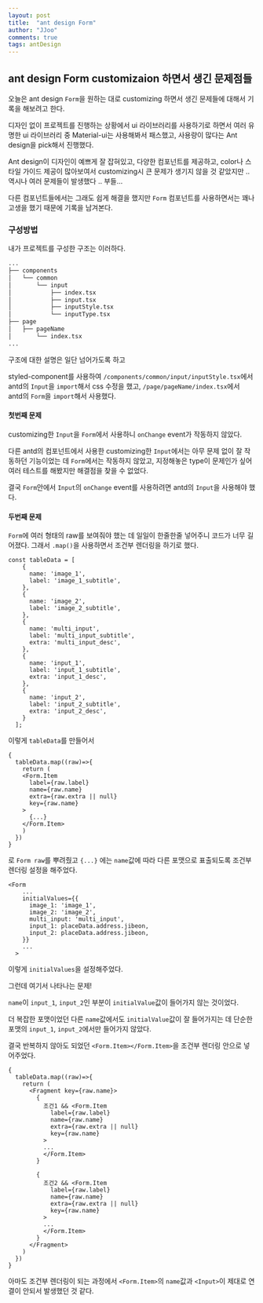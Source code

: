 ```yaml
---
layout: post
title:  "ant design Form"
author: "JJoo"
comments: true
tags: antDesign
---
```


## ant design Form customizaion 하면서 생긴 문제점들

오늘은 ant design `Form`을 원하는 대로 customizing 하면서 생긴 문제들에 대해서 기록을 해보려고 한다. 

디자인 없이 프로젝트를 진행하는 상황에서 ui 라이브러리를 사용하기로 하면서 여러 유명한 ui 라이브러리 중 Material-ui는 사용해봐서 패스했고, 사용량이 많다는 Ant design을 pick해서 진행했다. 

Ant design이 디자인이 예쁘게 잘 잡혀있고, 다양한 컴포넌트를 제공하고, color나 스타일 가이드 제공이 많아보여서 customizing시 큰 문제가 생기지 않을 것 같았지만 .. 
역시나 여러 문제들이 발생했다 .. 부들... 

다른 컴포넌트들에서는 그래도 쉽게 해결을 했지만 `Form` 컴포넌트를 사용하면서는 꽤나 고생을 했기 때문에 기록을 남겨본다. 

### 구성방법

내가 프로젝트를 구성한 구조는 이러하다. 

```bash
...
├── components
│   └── common
│       └── input
│           ├── index.tsx
│           ├── input.tsx
│           ├── inputStyle.tsx
│           └── inputType.tsx
├── page
│   ├── pageName
│       └── index.tsx
...
``` 
구조에 대한 설명은 일단 넘어가도록 하고 

styled-component를 사용하여 `/components/common/input/inputStyle.tsx`에서 antd의 `Input`을 `import`해서 css 수정을 했고, `/page/pageName/index.tsx`에서 antd의 `Form`을 `import`해서 사용했다. 

#### 첫번째 문제 

customizing한 `Input`을 `Form`에서 사용하니 `onChange` event가 작동하지 않았다. 

다른 antd의 컴포넌트에서 사용한 customizing한 `Input`에서는 아무 문제 없이 잘 작동하던 기능이었는 데 
`Form`에서는 작동하지 않았고, 지정해놓은 type이 문제인가 싶어 여러 테스트를 해봤지만 해결점을 찾을 수 없었다. 

결국 `Form`안에서 `Input`의 `onChange` event를 사용하려면 antd의 `Input`을 사용해야 했다. 

#### 두번째 문제 

`Form`에 여러 형태의 raw를 보여줘야 했는 데 일일이 한줄한줄 넣어주니 코드가 너무 길어졌다. 그래서 `.map()`을 사용하면서 조건부 렌더링을 하기로 했다. 

``` 
const tableData = [
    {
      name: 'image_1',
      label: 'image_1_subtitle',
    },
    {
      name: 'image_2',
      label: 'image_2_subtitle',
    },
    {
      name: 'multi_input',
      label: 'multi_input_subtitle',
      extra: 'multi_input_desc',
    },
    {
      name: 'input_1',
      label: 'input_1_subtitle',
      extra: 'input_1_desc',
    },
    {
      name: 'input_2',
      label: 'input_2_subtitle',
      extra: 'input_2_desc',
    }
  ];
```
이렇게 `tableData`를 만들어서 

```
{
  tableData.map((raw)=>{ 
    return (
    <Form.Item
      label={raw.label}
      name={raw.name}
      extra={raw.extra || null}
      key={raw.name}
    >
      {...}
    </Form.Item>
    )
  }) 
}
```

로 `Form raw`를 뿌려줬고 `{...}` 에는 `name`값에 따라 다른 포맷으로 표출되도록 조건부 렌더링 설정을 해주었다. 

```
<Form
    ... 
    initialValues={{
      image_1: 'image_1',
      image_2: 'image_2',
      multi_input: 'multi_input',
      input_1: placeData.address.jibeon,
      input_2: placeData.address.jibeon,
    }}
    ...
  >
```

이렇게 `initialValues`을 설정해주었다. 

그런데 여기서 나타나는 문제! 

`name`이 `input_1`, `input_2`인 부분이 `initialValue`값이 들어가지 않는 것이었다. 

더 복잡한 포맷이었던 다른 `name`값에서도 `initialValue`값이 잘 들어가지는 데 단순한 포맷의 `input_1`, `input_2`에서만 들어가지 않았다. 

결국 반복하지 않아도 되었던 `<Form.Item></Form.Item>`을 조건부 렌더링 안으로 넣어주었다.

```
{
  tableData.map((raw)=>{ 
    return (
      <Fragment key={raw.name}>
        {
          조건1 && <Form.Item
            label={raw.label}
            name={raw.name}
            extra={raw.extra || null}
            key={raw.name}
          >
          ...
          </Form.Item>
        }
        
        {
          조건2 && <Form.Item
            label={raw.label}
            name={raw.name}
            extra={raw.extra || null}
            key={raw.name}
          >
          ...
          </Form.Item>
        }
      </Fragment>
    )
  }) 
}
```

아마도 조건부 렌더링이 되는 과정에서 `<Form.Item>`의 `name`값과 `<Input>`이 제대로 연결이 안되서 발생했던 것 같다. 
  
  
